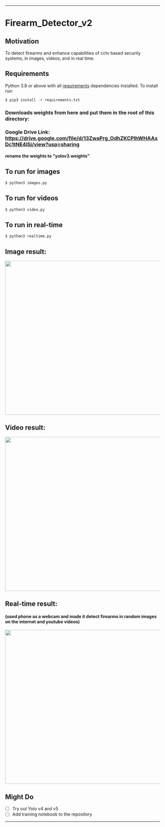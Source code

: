 ---
# Firearm_Detector_v2

## Motivation
To detect firearms and enhance capabilities of cctv based security systems, in images, videos, and in real time.

## Requirements
Python 3.8 or above with all [requirements](requirements.txt) dependencies installed. To install run:
```python
$ pip3 install -r requirements.txt
```
### Downloads weights from here and put them in the root of this directory: 
### Google Drive Link: https://drive.google.com/file/d/13ZwaPrg_OdhZKCPIhWHAAxDc1tNE4lSj/view?usp=sharing
#### rename the weights to "yolov3.weights"


## To run for images
```python
$ python3 images.py
```
## To run for videos
```python
$ python3 video.py
```
## To run in real-time
```python
$ python3 realtime.py
```

## Image result:

<img src="https://user-images.githubusercontent.com/52780573/106359838-161aaf80-633b-11eb-975e-78ff7f5871cd.png" data-canonical-src="" width="800" height="500" />

## Video result:

<img src="https://user-images.githubusercontent.com/52780573/106359839-187d0980-633b-11eb-9d0a-a4260c30f383.gif" data-canonical-src="" width="800" height="500" />

## Real-time result:

#### (used phone as a webcam and made it detect firearms in random images on the internet and youtube videos)

<img src="https://user-images.githubusercontent.com/52780573/106359872-511ce300-633b-11eb-9c7a-b8024d2203c5.gif" data-canonical-src="" width="800" height="500" />

## Might Do
- [ ] Try out Yolo v4 and v5
- [ ] Add training notebook to the repository
----

